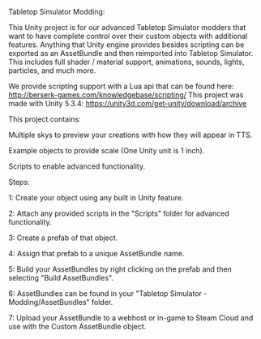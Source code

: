 Tabletop Simulator Modding:

This Unity project is for our advanced Tabletop Simulator modders that want to have complete control over their custom objects with additional features. 
Anything that Unity engine provides besides scripting can be exported as an AssetBundle and then reimported into Tabletop Simulator.
This includes full shader / material support, animations, sounds, lights, particles, and much more.

We provide scripting support with a Lua api that can be found here: http://berserk-games.com/knowledgebase/scripting/
This project was made with Unity 5.3.4: https://unity3d.com/get-unity/download/archive

This project contains:

Multiple skys to preview your creations with how they will appear in TTS. <Skys Folder>

Example objects to provide scale (One Unity unit is 1 inch). <Examples Folder>

Scripts to enable advanced functionality. <Scripts Folder>


Steps:

1: Create your object using any built in Unity feature.

2: Attach any provided scripts in the "Scripts" folder for advanced functionality.

3: Create a prefab of that object.

4: Assign that prefab to a unique AssetBundle name.

5: Build your AssetBundles by right clicking on the prefab and then selecting "Build AssetBundles".

6: AssetBundles can be found in your "Tabletop Simulator - Modding/AssetBundles" folder.

7: Upload your AssetBundle to a webhost or in-game to Steam Cloud and use with the Custom AssetBundle object.
